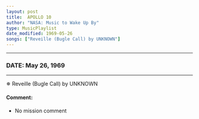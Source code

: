 ```yaml
---
layout: post
title:  APOLLO 10
author: "NASA: Music to Wake Up By"
type: MusicPlaylist
date_modified: 1969-05-26
songs: ["Reveille (Bugle Call) by UNKNOWN"]
---
```


----
### DATE: May 26, 1969
----
✵ Reveille (Bugle Call) by UNKNOWN

#### Comment:
* No mission comment



<br/>
<center>
	<a target="_blank"
	   href="https://twitter.com/intent/tweet?hashtags=Space,NASA,Playlist,NASAWakeupCalls,SpaceProgram&text={{ page.author}}, '{{ page.songs.first }}' {{ page.title }}, {{ page.date | date: '%B %d, %Y' }}. {{ site.url }}{{ page.url }} @nasawakeupcalls">
	   <i class="fab fa-twitter" alt="Tweet this page" style="font-size: 1.3em;"></i>
	</a>
	&nbsp; 	<i class="fas fa-user-astronaut" style="font-size: 1.5em;"></i> &nbsp;
    <a type="amzn" search="'Reveille (Bugle Call) by UNKNOWN'" category="popular music">
        <i class="fab fa-amazon" style="font-size: 1.3em;"></i>
    </a>
</center>
